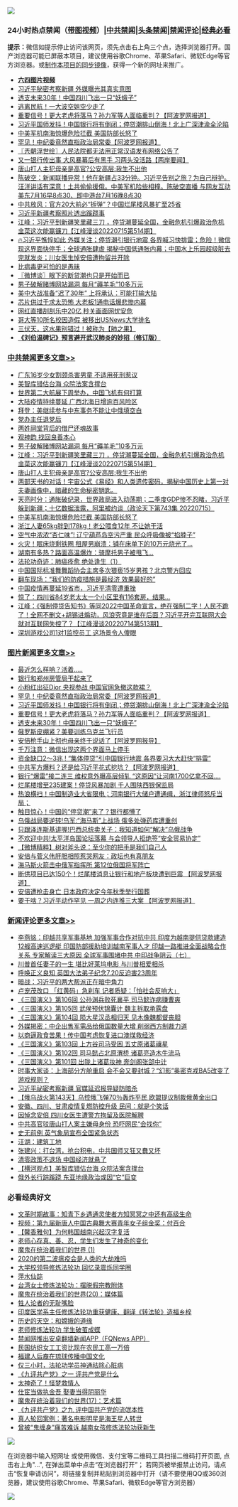 ![](https://raw.githubusercontent.com/jsvpn/jsproxy/dev/64photo/fqnews-qr.jpg)

<div id="tt">
<h3>24小时热点禁闻（<a href="https://aaa.v2dns.tk/?QAjUl=BgRp5UNKRn&T5Vk=fPVH&Q59Ab=WxGE" target="_blank">带图视频</a>）|<a href="#%E4%B8%AD%E5%85%B1%E7%A6%81%E9%97%BB%E6%9B%B4%E5%A4%9A%E6%96%87%E7%AB%A0">中共禁闻</a>|<a href="#%E5%9B%BE%E7%89%87%E6%96%B0%E9%97%BB%E6%9B%B4%E5%A4%9A%E6%96%87%E7%AB%A0">头条禁闻</a>|<a href="#%E6%96%B0%E9%97%BB%E8%AF%84%E8%AE%BA%E6%9B%B4%E5%A4%9A%E6%96%87%E7%AB%A0">禁闻评论|<a href="#%E5%BF%85%E7%9C%8B%E7%BB%8F%E5%85%B8%E5%A5%BD%E6%96%87">经典必看</a></h3>
<div><b>提示：</b>微信如提示停止访问该网页，须先点击右上角三个点，选择浏览器打开。国产浏览器可能已屏蔽本项目，建议使用谷歌Chrome、苹果Safari、微软Edge等官方浏览器。或<a href="%E5%88%B6%E4%BD%9Cgit%E7%A6%81%E9%97%BB%E9%95%9C%E5%83%8F.md">制作本项目的同步镜像</a>，获得一个新的网址来推广。</div>
<ul>
<li><b><a href="http://d2.v2rss.gq/64.mp4" target="_blank">六四图片视频</a></b></li>
<li><a href="/comments/20220716/1759019.md">习近平秘密考察新疆 外媒曝光其真实意图</a></li>
<li><a href="/topimagenews/20220716/1759071.md">透支未来30年！中国四川飞出一只“妖蛾子”</a></li>
<li><a href="/cnnews/20220716/1759090.md">逃离民航！一大波空姐空少走了</a></li>
<li><a href="/topimagenews/20220716/1759128.md">重要信号！更大老虎将落马？孙力军等人面临重判？【阿波罗网报道】</a></li>
<li><a href="/topimagenews/20220716/1759216.md">习近平国师发抖！中国银行将有倒闭；停贷潮排山倒海！北上广深津渝全沦陷</a></li>
<li><a href="/cbnews/20220716/1758992.md">中美军机南海惊爆危险拦截 美国防部长怒了</a></li>
<li><a href="/topimagenews/20220716/1759220.md">罕见！中纪委竟然直指政治局常委【阿波罗网报道】</a></li>
<li><a href="/ssgc/20220716/1758989.md">〖兲朝浮世绘〗人民法院都无法用正常汉语发布网络公告了</a></li>
<li><a href="/bannedvideo/20220716/1759144.md">又一银行传出事 大风暴幕后有黑手 习两头没活路【两岸要闻】</a></li>
<li><a href="/cbnews/20220716/1759106.md">唐山打人主犯母亲是高官?公安高层:我生不出他</a></li>
<li><a href="/bannedvideo/20220716/1759188.md">陈破空：新闻联播异常！他在新疆占33分钟。习近平告别之旅？为自己辩护。汪洋讲话有深意！土共偷偷援俄。中美军机险些相撞。陈破空直播 与网友互动 美东7月16早8点30、即中港台7月16晚8点30</a></li>
<li><a href="/cnnews/20220716/1759102.md">中共放风：官方20大前必“拆弹”？中国烂尾楼风暴扩至25省</a></li>
<li><a href="/ssgc/20220716/1759209.md">习近平新疆考察照片透出蹊跷事</a></li>
<li><a href="/cbnews/20220716/1759120.md">江峰：习近平到新疆笑里藏三刀 ，停贷潮蔓延全国，金融危机引爆政治危机 韭菜这次能赢镰刀【江峰漫谈20220715第514期】</a></li>
<li><a href="/bannedvideo/20220716/1758993.md">🔥习近平憔悴如此 外媒关注；停贷潮引银行地震 各界喊习快排雷；危险！微信现这界面快停手；全球通胀肆虐 揭秘中国低通胀内幕；中国水上乐园超级脏去完就发炎；川女医生悼安倍遭拘留并开除</a></li>
<li><a href="/cnnews/20220716/1759253.md">比病毒更可怕的是愚昧</a></li>
<li><a href="/ssgc/20220716/1759043.md">〖微博谈〗眼下的断贷潮也只是开始而已</a></li>
<li><a href="/cbnews/20220716/1759176.md">男子破解赌博网站漏洞 每月“薅羊毛”10多万元</a></li>
<li><a href="/cnnews/20220716/1759065.md">美中大战准备“迟了30年” 上将承认：可能打输大陆</a></li>
<li><a href="/cnnews/20220716/1758994.md">芯片供过于求太恐怖 大老板1通电话爆悲惨内幕</a></li>
<li><a href="/comments/20220716/1759151.md">网红直播刮刮乐中20亿 秒关画面网忧安危</a></li>
<li><a href="/cnnews/20220716/1759101.md">哥大等10所名校因造假 被移出USNews大学排名</a></li>
<li><a href="/comments/20220716/1759161.md">三伏天，这水果别错过！被称为【肺之果】</a></li>
<li><b><a href="/comments/20200207/1272816.md" target="_blank">《刘伯温碑记》预言避开武汉肺炎的妙招（修订版）</a></b></li>
</ul>
</div>

<div class="catlist">
<h3><a href="/cbnews/" target="_blank">中共禁闻</a><span><a href="/cbnews/" target="_blank" rel="nofollow">更多文章>></a></span></h3>
<ul>
<li><a href="/cbnews/20220717/1759301.md" target="_blank">广东16岁少女割颈杀害男童 不适用死刑惹议</a></li>
<li><a href="/cbnews/20220717/1759295.md" target="_blank">美智库错估台海 众院法案含撑台</a></li>
<li><a href="/cbnews/20220717/1759289.md" target="_blank">世界第二大航展下周举办，中国飞机有何打算</a></li>
<li><a href="/cbnews/20220716/1759256.md" target="_blank">大陆疫情持续蔓延 广西北海日增逾百风险区</a></li>
<li><a href="/cbnews/20220716/1759247.md" target="_blank">拜登：美继续参与中东事务不能让中俄填空白</a></li>
<li><a href="/cbnews/20220716/1759215.md" target="_blank">党办主任退党后</a></li>
<li><a href="/cbnews/20220716/1759132.md" target="_blank">两姓祠堂背后的借尸还魂故事</a></li>
<li><a href="/cbnews/20220716/1759116.md" target="_blank">观神韵 找回良善本心</a></li>
<li><a href="/cbnews/20220716/1759176.md" target="_blank">男子破解赌博网站漏洞 每月“薅羊毛”10多万元</a></li>
<li><a href="/cbnews/20220716/1759120.md" target="_blank">江峰：习近平到新疆笑里藏三刀 ，停贷潮蔓延全国，金融危机引爆政治危机 韭菜这次能赢镰刀【江峰漫谈20220715第514期】</a></li>
<li><a href="/cbnews/20220716/1759106.md" target="_blank">唐山打人主犯母亲是高官?公安高层:我生不出他</a></li>
<li><a href="/comments/20220716/1759058.md" target="_blank">两部天书的对话！宇宙公式《易经》和人类遗传密码，揭秘中国历史上第一对夫妻画像中，暗藏的生命秘密钥匙。</a></li>
<li><a href="/cbnews/20220716/1759022.md" target="_blank">天亮时分：通胀破纪录，世界政局进入动荡期；二季度GDP惨不忍睹，习近平躲到新疆；十亿数据泄露，阿里被约谈（政论天下第743集 20220715）</a></li>
<li><a href="/cbnews/20220716/1758992.md" target="_blank">中美军机南海惊爆危险拦截 美国防部长怒了</a></li>
<li><a href="/cbnews/20220716/1758892.md" target="_blank">浙江人妻65kg胖到178kg！老公喂食12年 不让她干活</a></li>
<li><a href="/cbnews/20220715/1758829.md" target="_blank">空气中浓浓“杏仁味”! 辽宁葫芦岛空污严重 民众呼吸像被“掐脖子”</a></li>
<li><a href="/cbnews/20220715/1758769.md" target="_blank">火灾！眠床烧剩铁圈 租屋男崩溃：铺在床单下的10万元烧光了…</a></li>
<li><a href="/cbnews/20220715/1758743.md" target="_blank">湖南有多热？路面高温爆炸：骑摩托男子被甩飞…</a></li>
<li><a href="/cbnews/20220715/1758325.md" target="_blank">法轮功奇迹：肺癌痊愈 绝处逢生（1）</a></li>
<li><a href="/cbnews/20220715/1758676.md" target="_blank">中国国际标准舞舞蹈协会主席多次猥亵15岁男孩？北京警方回应</a></li>
<li><a href="/cbnews/20220715/1758668.md" target="_blank">翻车现场：“我们的防疫措施是最经济 效果最好的”</a></li>
<li><a href="/cbnews/20220715/1758661.md" target="_blank">中国疫情再蔓延19省市，习近平清零遭重挫</a></li>
<li><a href="/cbnews/20220715/1758660.md" target="_blank">惊了：四川省84岁老太太一个小区里有116套房，结果…</a></li>
<li><a href="/cbnews/20220715/1758642.md" target="_blank">江峰：《强制停贷告知书》等同2022中国革命宣言，绝在强制二字！人民不跪了！全网不删文+胡锡进煽动，风浪究竟是谁在后面？习近平开完互联网大会就对互联网失控了？【江峰漫谈20220714第513期】</a></li>
<li><a href="/cbnews/20220715/1758626.md" target="_blank">深圳游戏公司1对1监控员工 这场景令人傻眼</a></li>

</ul>
</div>
<div class="catlist">
<h3><a href="/topimagenews/" target="_blank">图片新闻</a><span><a href="/topimagenews/" target="_blank" rel="nofollow">更多文章>></a></span></h3>
<ul>
<li><a href="/topimagenews/20220717/1759319.md" target="_blank">最近怎么样呐？活着…..</a></li>
<li><a href="/topimagenews/20220717/1759300.md" target="_blank">银行和郑州房管局干起来了</a></li>
<li><a href="/topimagenews/20220717/1759263.md" target="_blank">小粉红出征Dior 央视参战 中国官网急撤这款裙？</a></li>
<li><a href="/topimagenews/20220716/1759220.md" target="_blank">罕见！中纪委竟然直指政治局常委【阿波罗网报道】</a></li>
<li><a href="/topimagenews/20220716/1759216.md" target="_blank">习近平国师发抖！中国银行将有倒闭；停贷潮排山倒海！北上广深津渝全沦陷</a></li>
<li><a href="/topimagenews/20220716/1759128.md" target="_blank">重要信号！更大老虎将落马？孙力军等人面临重判？【阿波罗网报道】</a></li>
<li><a href="/topimagenews/20220716/1759071.md" target="_blank">透支未来30年！中国四川飞出一只“妖蛾子”</a></li>
<li><a href="/topimagenews/20220716/1759051.md" target="_blank">俄罗斯皮绷紧？美要训练乌克兰飞行员</a></li>
<li><a href="/topimagenews/20220716/1758967.md" target="_blank">安倍枪手山上彻也母亲终于说话了【阿波罗网报导】</a></li>
<li><a href="/topimagenews/20220716/1758891.md" target="_blank">千万注意：微信出现这两个界面马上停手</a></li>
<li><a href="/topimagenews/20220715/1758828.md" target="_blank">资金缺口2～3兆 ! “集体停贷”引中国银行地震 各界要习大大赶快“排雷”</a></li>
<li><a href="/topimagenews/20220715/1758827.md" target="_blank">中共军方爆料？还是给习近平花式挖坑？【阿波罗网报道】</a></li>
<li><a href="/topimagenews/20220715/1758826.md" target="_blank">银行“爆雷”接二连三 维权意外曝高层倾轧 “这原因”让河南1700亿拿不回….</a></li>
<li><a href="/topimagenews/20220715/1758768.md" target="_blank">烂尾楼增至235建案！停贷风暴加剧 千人围陕西银保监局</a></li>
<li><a href="/topimagenews/20220715/1758667.md" target="_blank">热浪横扫！中国制造业大省限电；河南银行大储户遭通缉，浙江律师怒斥当局；</a></li>
<li><a href="/topimagenews/20220715/1758659.md" target="_blank">触目惊心！中国的“停贷潮”来了？银行都懵了</a></li>
<li><a href="/topimagenews/20220715/1758650.md" target="_blank">乌俄战局要逆转!乌军:“海马斯”上战场 俄多处弹药库遭重创</a></li>
<li><a href="/topimagenews/20220715/1758643.md" target="_blank">只跟泽连斯基讲喔!巴西总统卖关子：我知道如何“解决”乌俄战争</a></li>
<li><a href="/topimagenews/20220715/1758625.md" target="_blank">不欢迎中共!太平洋岛国论坛落幕 与会领导人拒绝签“安全贸易协定”</a></li>
<li><a href="/topimagenews/20220715/1758624.md" target="_blank">【微博精粹】树对斧头说：至少你的把手是我们自己人</a></li>
<li><a href="/topimagenews/20220715/1758603.md" target="_blank">安倍与菅义伟肝胆相照惹哭网友：政坛也有真朋友</a></li>
<li><a href="/topimagenews/20220715/1758429.md" target="_blank">海马斯火箭击中俄军指挥所 第12位俄国将军阵亡</a></li>
<li><a href="/topimagenews/20220714/1758395.md" target="_blank">断供项目已达150个！烂尾楼消息让银行和地产板块遭到巨震 【阿波罗网报道】</a></li>
<li><a href="/topimagenews/20220714/1758270.md" target="_blank">安倍遭枪击身亡 日本政府决定今年秋季举行国葬</a></li>
<li><a href="/topimagenews/20220714/1758211.md" target="_blank">要干啥？习近平动作罕见 一周之内连推三大案 【阿波罗网报道】</a></li>

</ul>
</div>
<div class="catlist">
<h3><a href="/comments/" target="_blank">新闻评论</a><span><a href="/comments/" target="_blank" rel="nofollow">更多文章>></a></span></h3>
<ul>
<li><a href="/comments/20220717/1759323.md" target="_blank">李燕铭：印越共享军事基地 加强军事合作对抗中共 印度为越南提供贷款建造12艘高速巡逻艇 印国防部援助培训越南军事人才 印越一路推进全面战略合作关系 专家解读三大原因 全球军事围堵中共 中印战争阴云（七）</a></li>
<li><a href="/comments/20220717/1759304.md" target="_blank">川普首任妻子的一生 堪比好莱坞电影 与川普相爱相杀</a></li>
<li><a href="/comments/20220717/1759294.md" target="_blank">呼唤正义良知 英国大法弟子纪念7.20反迫害23周年</a></li>
<li><a href="/comments/20220717/1759266.md" target="_blank">暗战：习近平的两大帮派正在暗中角力</a></li>
<li><a href="/comments/20220716/1759255.md" target="_blank">卢宠茂改口 「红黄码」急刹车 记者质疑：「怕社会反响大」</a></li>
<li><a href="/comments/20220716/1759251.md" target="_blank">《三国演义》第106回 公孙渊兵败死襄平 司马懿诈病赚曹爽</a></li>
<li><a href="/comments/20220716/1759250.md" target="_blank">《三国演义》第105回 武侯预伏锦囊计 魏主拆取承露盘</a></li>
<li><a href="/comments/20220716/1759249.md" target="_blank">《三国演义》第104回 陨大星汉丞相归天 见木像魏都督丧胆</a></li>
<li><a href="/comments/20220716/1759242.md" target="_blank">外媒掲密：中企出售军需品给俄国数量大增 削弱西方制裁力道</a></li>
<li><a href="/comments/20220716/1759241.md" target="_blank">以商逼政食苦果！传中国考虑恢复进口澳煤救经济</a></li>
<li><a href="/comments/20220716/1759240.md" target="_blank">《三国演义》第103回 上方谷司马受困 五丈原诸葛禳星</a></li>
<li><a href="/comments/20220716/1759239.md" target="_blank">《三国演义》第102回 司马懿占北原渭桥 诸葛亮造木牛流马</a></li>
<li><a href="/comments/20220716/1759238.md" target="_blank">《三国演义》第101回 出陇上诸葛妆神 奔剑阁张郃中计</a></li>
<li><a href="/comments/20220716/1759224.md" target="_blank">时事大家谈：上海部分方舱重启 会不会又要封城？“幻影”奥密克戎BA5改变了游戏规则？</a></li>
<li><a href="/comments/20220716/1759222.md" target="_blank">习近平祕密考察新疆 官媒延迟报导疑防暗杀</a></li>
<li><a href="/comments/20220716/1759221.md" target="_blank">【俄乌战火第143天】乌控俄飞弹70％轰炸平民 欧盟提议制裁俄黄金出口</a></li>
<li><a href="/comments/20220716/1759208.md" target="_blank">安徽、四川、甘肃疫情复燃防控升级 民间：就是个笑话</a></li>
<li><a href="/comments/20220716/1759200.md" target="_blank">因悼念安倍 四川女医生遭警方拘留及医院解聘</a></li>
<li><a href="/comments/20220716/1759199.md" target="_blank">中共高官驳唐山打人案主嫌母身份 恐吓网民“会找你”</a></li>
<li><a href="/comments/20220716/1759190.md" target="_blank">史无前例 英气象局宣布全国紧急状态</a></li>
<li><a href="/comments/20220716/1759174.md" target="_blank">汪湖：建筑工地</a></li>
<li><a href="/comments/20220716/1759173.md" target="_blank">张建兴：打台湾，抢台积电，中共国师又狂又蠢又坏</a></li>
<li><a href="/comments/20220716/1759170.md" target="_blank">清零政策不退场 中国经济就悬了</a></li>
<li><a href="/comments/20220716/1759169.md" target="_blank">【横河观点】美智库错估台海 众院法案含撑台</a></li>
<li><a href="/comments/20220716/1759168.md" target="_blank">俄外长行踪蹊跷 东亚地缘政治或因“它”巨变</a></li>

</ul>
</div>

<div class="catlist">
<h3>必看经典好文</h3>
<ul>
<li><a href="/comments/20200308/1290079.md" target="_blank">文革时期故事：知青下乡遇通灵使者方知冥冥之中还有高级生命</a></li>
<li><a href="/comments/20220518/1734456.md" target="_blank">视频：第九届新唐人中国古典舞大赛青年女子组金奖：付百合</a></li>
<li><a href="/bannedvideo/20210301/1495767.md" target="_blank">【馨香雅句】为何韩国越南兴起汉字复活</a></li>
<li><a href="/cbnews/20211221/1668847.md" target="_blank">老师心存真、善、忍，学生们发生了神奇的变化</a></li>
<li><a href="/topimagenews/20180519/944624.md" target="_blank">魔鬼在统治着我们的世界 (1)</a></li>
<li><a href="/comments/20200712/1359432.md" target="_blank">2020的第二波瘟疫会是人类的大劫难吗</a></li>
<li><a href="/cbnews/20210517/1548104.md" target="_blank">大学校领导修炼法轮功 回忆录震烁同学圈</a></li>
<li><a href="/cbnews/20210809/1603030.md" target="_blank">萍水仙踪</a></li>
<li><a href="/cbnews/20200610/1342772.md" target="_blank">台湾女士修炼法轮功：摆脱假宗教附体</a></li>
<li><a href="/comments/20180725/976787.md" target="_blank">魔鬼在统治着我们的世界(20)：媒体篇</a></li>
<li><a href="/comments/20200606/783250.md" target="_blank">牲人论者的无耻嘴脸</a></li>
<li><a href="/comments/20220416/1720335.md" target="_blank">印度医学系主任修炼法轮功重获健康、翻译《转法轮》造福乡梓</a></li>
<li><a href="/cbnews/20190219/1083302.md" target="_blank">历史的天空：和嫦娥的道缘</a></li>
<li><a href="/cbnews/20211114/1652214.md" target="_blank">老师修炼法轮功 学生破茧成蝶</a></li>
<li><a href="/comments/20200503/1322531.md" target="_blank">禁闻网推出安卓翻墙新闻APP（FQNews APP）</a></li>
<li><a href="/lifebaike/20200515/1328783.md" target="_blank">民国纺织女工工资比现在农民工高一万倍</a></li>
<li><a href="/bannedvideo/20220509/1730156.md" target="_blank">福建人后裔在琉球传播中国文化</a></li>
<li><a href="/health/20170626/780270.md" target="_blank">仅三小时，法轮功学员神通祛除心脏病</a></li>
<li><a href="/bookonline/20131116/201056.md" target="_blank">《九评共产党》之一 评共产党是什么</a></li>
<li><a href="/ccpdope/20200907/1392129.md" target="_blank">太神奇了！怪梦救情人</a></li>
<li><a href="/lifebaike/20161111/612348.md" target="_blank">仕宦当做执金吾 娶妻当得阴丽华</a></li>
<li><a href="/topimagenews/20180620/960677.md" target="_blank">魔鬼在统治着我们的世界(17)：艺术篇</a></li>
<li><a href="/bookonline/20131116/201045.md" target="_blank">《九评共产党》之九 评中国共产党的流氓本性</a></li>
<li><a href="/comments/20200523/1332915.md" target="_blank">真人轮回案例：著名电影明星是海王星人转世</a></li>
<li><a href="/comments/20211125/1657403.md" target="_blank">曾被“鬼缠身”痛苦难诉 越南女孩修炼法轮功获新生</a></li>

</ul>
</div>

![](https://raw.githubusercontent.com/jsvpn/jsproxy/dev/64photo/fqnews-qr.jpg)

在浏览器中输入短网址 或使用微信、支付宝等二维码工具扫描二维码打开页面, 点击右上角"...", 在弹出菜单中点击“在浏览器打开”； 若网页被举报禁止访问，请点击“恢复申请访问”，将链接复制并粘贴到浏览器中打开（请不要使用QQ或360浏览器，建议使用谷歌Chrome、苹果Safari、微软Edge等官方浏览器）

![](https://raw.githubusercontent.com/jsvpn/jsproxy/dev/64photo/wx.jpg)